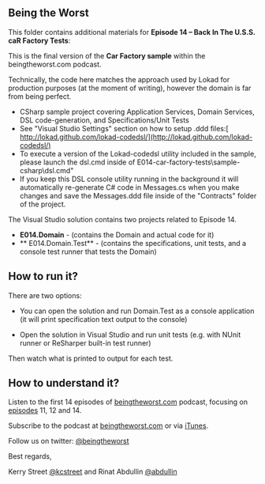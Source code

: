 ## Being the Worst

This folder contains additional materials for **Episode 14 – Back In The U.S.S. caR Factory Tests**:

This is the final version of the **Car Factory sample** within the beingtheworst.com podcast.

Technically, the code here matches the approach used by Lokad for production purposes (at the moment of writing), however the domain is far from being perfect.

* CSharp sample project covering Application Services, Domain Services, DSL code-generation, and Specifications/Unit Tests
* See "Visual Studio Settings" section on how to setup .ddd files:[ http://lokad.github.com/lokad-codedsl/](http://lokad.github.com/lokad-codedsl/)
* To execute a version of the Lokad-codedsl utility included in the sample, please launch the dsl.cmd inside of E014-car-factory-tests\sample-csharp\dsl.cmd"
* If you keep this DSL console utility running in the background it will automatically re-generate C# code in Messages.cs when you make changes and save the Messages.ddd file inside of the "Contracts" folder of the project.

The Visual Studio solution contains two projects related to Episode 14.

* **E014.Domain** - (contains the Domain and actual code for it)
* ** E014.Domain.Test** - (contains the specifications, unit tests, and a console test runner that tests the Domain)

How to run it?
---------------------

There are two options:

* You can open the solution and run Domain.Test as a console application (it will print specification text output to the console)

* Open the solution in Visual Studio and run unit tests (e.g. with NUnit runner or ReSharper built-in test runner)

Then watch what is printed to output for each test.

How to understand it?
---------------------

Listen to the first 14 episodes of [beingtheworst.com](http://beingtheworst.com/about) podcast, focusing on [episodes](http://beingtheworst.com/category/podcasts) 11, 12 and 14.


Subscribe to the podcast at [beingtheworst.com](http://feeds.feedburner.com/beingtheworst)
or via [iTunes](http://itunes.apple.com/us/podcast/being-the-worst/id554597082).

Follow us on twitter: [@beingtheworst](https://twitter.com/beingtheworst)

Best regards,

Kerry Street [@kcstreet](https://twitter.com/kcstreet) and Rinat Abdullin [@abdullin](https://twitter.com/abdullin)
